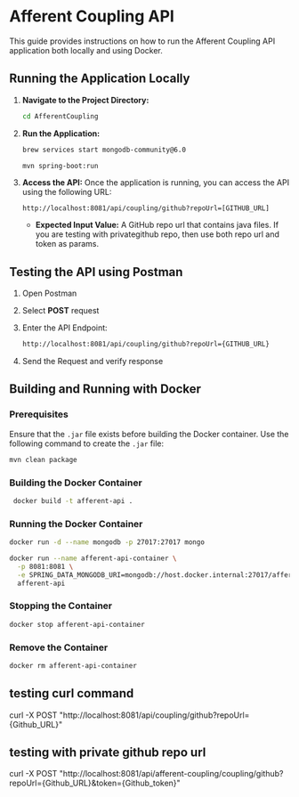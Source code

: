 # Afferent Coupling API

This guide provides instructions on how to run the Afferent Coupling API application both locally and using Docker.

## Running the Application Locally

1. **Navigate to the Project Directory:**
   ```bash
   cd AfferentCoupling
   ```

2. **Run the Application:**

   ```bash
   brew services start mongodb-community@6.0
   ```
   ```bash
   mvn spring-boot:run
   ```

3. **Access the API:**
   Once the application is running, you can access the API using the following URL:
   ```
   http://localhost:8081/api/coupling/github?repoUrl=[GITHUB_URL]
   ```
   - **Expected Input Value:** A GitHub repo url that contains java files. If you are testing with privategithub repo, then use both repo url and token as params.


## Testing the API using Postman

1. Open Postman

2. Select **POST** request

3. Enter the API Endpoint:
    ```bash
    http://localhost:8081/api/coupling/github?repoUrl={GITHUB_URL}
    ```
4. Send the Request and verify response


## Building and Running with Docker

### Prerequisites
Ensure that the `.jar` file exists before building the Docker container. Use the following command to create the `.jar` file:
```bash
mvn clean package
```

### Building the Docker Container
```bash
 docker build -t afferent-api .
```

### Running the Docker Container
```bash
docker run -d --name mongodb -p 27017:27017 mongo
```
```bash
docker run --name afferent-api-container \
  -p 8081:8081 \
  -e SPRING_DATA_MONGODB_URI=mongodb://host.docker.internal:27017/afferent_db \
  afferent-api

```
### Stopping the Container
```bash
docker stop afferent-api-container
```
### Remove the Container
```bash
docker rm afferent-api-container
```

## testing curl command 
curl -X POST "http://localhost:8081/api/coupling/github?repoUrl={Github_URL}"

## testing with private github repo url
curl -X POST "http://localhost:8081/api/afferent-coupling/coupling/github?repoUrl={Github_URL}&token={Github_token}"


